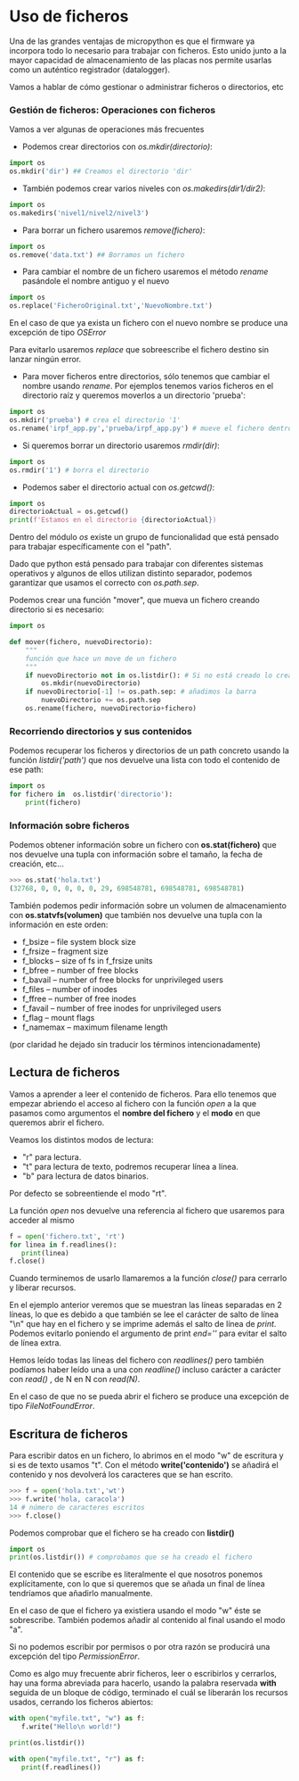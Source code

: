 # Uso de ficheros

Una de las grandes ventajas de micropython es que el firmware ya incorpora todo lo necesario para trabajar con ficheros. Esto unido junto a la mayor capacidad de almacenamiento de las placas nos permite usarlas como un auténtico registrador (datalogger).

Vamos a hablar de cómo gestionar o administrar ficheros o directorios, etc

### Gestión de ficheros: Operaciones con ficheros

Vamos a ver algunas de operaciones más frecuentes

* Podemos crear directorios con *os.mkdir(directorio)*:
```python
import os
os.mkdir('dir') ## Creamos el directorio 'dir'
```
* También podemos crear varios niveles con *os.makedirs(dir1/dir2)*:
```python
import os
os.makedirs('nivel1/nivel2/nivel3')
```
* Para borrar un fichero usaremos *remove(fichero)*:
```python
import os
os.remove('data.txt') ## Borramos un fichero
```

* Para cambiar el nombre de un fichero usaremos el método *rename* pasándole el nombre antiguo y el nuevo

```python
import os
os.replace('FicheroOriginal.txt','NuevoNombre.txt')
```

En el caso de que ya exista un fichero con el nuevo nombre se produce una excepción de tipo *OSError* 

Para evitarlo usaremos *replace* que sobreescribe el fichero destino sin lanzar ningún error.

* Para mover ficheros entre directorios, sólo tenemos que cambiar el nombre usando *rename*. Por ejemplos tenemos varios ficheros en el directorio raíz y queremos moverlos a un directorio 'prueba':

```python
import os
os.mkdir('prueba') # crea el directorio '1'
os.rename('irpf_app.py','prueba/irpf_app.py') # mueve el fichero dentro del directorio
```

* Si queremos borrar un directorio usaremos *rmdir(dir)*:
```python
import os
os.rmdir('1') # borra el directorio
```
* Podemos saber el directorio actual con *os.getcwd()*:
```python
import os
directorioActual = os.getcwd()
print(f'Estamos en el directorio {directorioActual})
```

Dentro del módulo *os* existe un grupo de funcionalidad que está pensado para trabajar específicamente con el "path". 

Dado que python está pensado para trabajar con diferentes sistemas operativos y algunos de ellos utilizan distinto separador, podemos garantizar que usamos el correcto con *os.path.sep*.

Podemos crear una función "mover", que mueva un fichero creando directorio si es necesario:

```python
import os

def mover(fichero, nuevoDirectorio):
    """
    función que hace un move de un fichero
    """
    if nuevoDirectorio not in os.listdir(): # Si no está creado lo creamos
        os.mkdir(nuevoDirectorio)
    if nuevoDirectorio[-1] != os.path.sep: # añadimos la barra
        nuevoDirectorio += os.path.sep
    os.rename(fichero, nuevoDirectorio+fichero)
```

### Recorriendo directorios y sus contenidos

Podemos recuperar los ficheros y directorios de un path concreto usando la función *listdir('path')* que nos devuelve una lista con todo el contenido de ese path:

```python
import os
for fichero in  os.listdir('directorio'):
    print(fichero)
```

### Información sobre ficheros

Podemos obtener información sobre un fichero con **os.stat(fichero)** que nos devuelve una tupla con información sobre el tamaño, la fecha de creación, etc...

```python
>>> os.stat('hola.txt')
(32768, 0, 0, 0, 0, 0, 29, 698548781, 698548781, 698548781)
```

También podemos pedir información sobre un volumen de almacenamiento con **os.statvfs(volumen)** que también nos devuelve una tupla con la información en este orden:

* f_bsize – file system block size
* f_frsize – fragment size
* f_blocks – size of fs in f_frsize units
* f_bfree – number of free blocks
* f_bavail – number of free blocks for unprivileged users
* f_files – number of inodes
* f_ffree – number of free inodes
* f_favail – number of free inodes for unprivileged users
* f_flag – mount flags
* f_namemax – maximum filename length

(por claridad he dejado sin traducir los términos intencionadamente)

## Lectura de ficheros

Vamos a aprender a leer el contenido de ficheros. Para ello tenemos que empezar abriendo el acceso al fichero con la función *open* a la que pasamos como argumentos el **nombre del fichero** y el **modo** en que queremos abrir el fichero. 

Veamos los distintos modos de lectura:

* "r" para lectura.
* "t" para lectura de texto, podremos recuperar línea a línea.
* "b" para lectura de datos binarios.

Por defecto se sobreentiende el modo "rt".

La función *open* nos devuelve una referencia al fichero que usaremos para acceder al mismo

```python
f = open('fichero.txt', 'rt')
for linea in f.readlines():
   print(linea)
f.close()
```
Cuando terminemos de usarlo llamaremos a la función *close()* para cerrarlo y liberar recursos.

En el ejemplo anterior veremos que se muestran las líneas separadas en 2 líneas, lo que es debido a que también se lee el carácter de salto de línea "\\n" que hay en el fichero y se imprime además el salto de línea de *print*. Podemos evitarlo poniendo el argumento de print *end=''* para evitar el salto de línea extra.

Hemos leído todas las líneas del fichero con *readlines()* pero también podíamos haber leído una a una con *readline()* incluso carácter a carácter con *read()* , de N en N con *read(N)*.

En el caso de que no se pueda abrir el fichero se produce una excepción de tipo *FileNotFoundError*.


## Escritura de ficheros

Para escribir datos en un fichero, lo abrimos en el modo "w" de escritura y si es de texto usamos "t". Con el método __write('contenido')__ se añadirá el contenido y nos devolverá los caracteres que se han escrito.

```python
>>> f = open('hola.txt','wt')
>>> f.write('hola, caracola')
14 # número de caracteres escritos
>>> f.close()
```

Podemos comprobar que el fichero se ha creado con __listdir()__

```python
import os
print(os.listdir()) # comprobamos que se ha creado el fichero
```

El contenido que se escribe es literalmente el que nosotros ponemos explícitamente, con lo que si queremos que se añada un final de línea tendríamos que añadirlo manualmente.

En el caso de que el fichero ya existiera usando el modo "w" éste se sobrescribe. También podemos añadir al contenido al final usando el modo "a".

Si no podemos escribir por permisos o por otra razón se producirá una excepción del tipo *PermissionError*.

Como es algo muy frecuente abrir ficheros, leer o escribirlos y cerrarlos, hay una forma abreviada para hacerlo, usando la palabra reservada **with** seguida de un bloque de código, terminado el cuál se liberarán los recursos usados, cerrando los ficheros abiertos:

```python
with open("myfile.txt", "w") as f:
   f.write("Hello\n world!")

print(os.listdir())

with open("myfile.txt", "r") as f:
   print(f.readlines())
```

